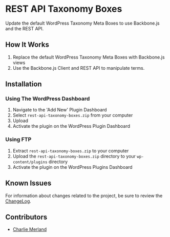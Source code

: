 # REST API Taxonomy Boxes

Update the default WordPress Taxonomy Meta Boxes to use Backbone.js and the REST API.

## How It Works

1. Replace the default WordPress Taxonomy Meta Boxes with Backbone.js views
2. Use the Backbone.js Client and REST API to manipulate terms.

## Installation

### Using The WordPress Dashboard

1. Navigate to the 'Add New' Plugin Dashboard
2. Select `rest-api-taxonomy-boxes.zip` from your computer
3. Upload
4. Activate the plugin on the WordPress Plugin Dashboard

### Using FTP

1. Extract `rest-api-taxonomy-boxes.zip` to your computer
2. Upload the `rest-api-taxonomy-boxes.zip` directory to your `wp-content/plugins` directory
3. Activate the plugin on the WordPress Plugins Dashboard

## Known Issues

For information about changes related to the project, be sure to review the [ChangeLog](https://github.com/talyes-in/rest-api-taxonomy-boxes/blob/master/CHANGELOG.md).

## Contributors

* [Charlie Merland](https://talyes.in/)
